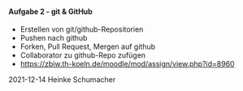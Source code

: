 #### Aufgabe 2 - git & GitHub

- Erstellen von git/github-Repositorien
- Pushen nach github
- Forken, Pull Request, Mergen auf github
- Collaborator zu github-Repo zufügen
- https://zbiw.th-koeln.de/moodle/mod/assign/view.php?id=8960

2021-12-14 Heinke Schumacher
